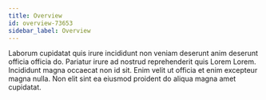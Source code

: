 ```yaml
---
title: Overview
id: overview-73653
sidebar_label: Overview
---
```


Laborum cupidatat quis irure incididunt non veniam deserunt anim deserunt officia officia do. Pariatur irure ad nostrud reprehenderit quis Lorem Lorem. Incididunt magna occaecat non id sit. Enim velit ut officia et enim excepteur magna nulla. Non elit sint ea eiusmod proident do aliqua magna amet cupidatat.

